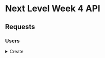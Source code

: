 # Next Level Week 4 API

## Requests

### Users

<details>
  <summary>Create</summary>

  curl
  ```
  curl -kv -H 'content-type: application/json' -d '{ "name": "Andre Oliveira", "email": "root@root.com" }' -X 'POST' 'http://localhost:3333/users' | jq
  ```

  status code `201 Created`

  response
  ```json
  {
    "id": "43a2d075-aa41-4cc5-bdc6-e68a7873c39f",
    "name": "Andre Oliveira",
    "email": "root@root.com",
    "created_at": "2021-02-24T01:10:55.000Z"
  }
  ```
</details>
